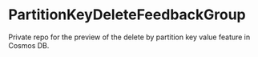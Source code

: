 # PartitionKeyDeleteFeedbackGroup
Private repo for the preview of the delete by partition key value feature in Cosmos DB. 
